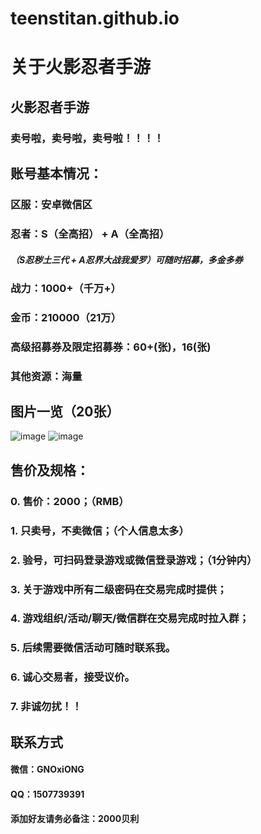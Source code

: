 # teenstitan.github.io




# 关于火影忍者手游


## 火影忍者手游
### 卖号啦，卖号啦，卖号啦！！！！




## 账号基本情况：
### 区服：安卓微信区
### 忍者：S（全高招） + A（全高招）
##### （S忍秽土三代 + A忍界大战我爱罗）可随时招募，多金多券
### 战力：1000+（千万+）
### 金币：210000（21万）
### 高级招募券及限定招募券：60+(张)，16(张)
### 其他资源：海量
   
   
   
   
## 图片一览（20张）
![image](https://github.com/TEENSTITAN/teenstitan.github.io/blob/master/S20191218-0001.jpg)
![image](https://github.com/TEENSTITAN/teenstitan.github.io/blob/master/S20191218-0002.jpg)




## 售价及规格：
### 0. 售价：2000；（RMB）
### 1. 只卖号，不卖微信；（个人信息太多）
### 2. 验号，可扫码登录游戏或微信登录游戏；（1分钟内）
### 3. 关于游戏中所有二级密码在交易完成时提供；
### 4. 游戏组织/活动/聊天/微信群在交易完成时拉入群；
### 5. 后续需要微信活动可随时联系我。
### 6. 诚心交易者，接受议价。
### 7. 非诚勿扰！！

  
  
  
## 联系方式
#### 微信：GNOxiONG
#### QQ：1507739391
#### 添加好友请务必备注：2000贝利



